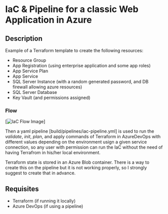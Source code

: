 # IaC & Pipeline for a classic Web Application in Azure


## Description
Example of a Terraform template to create the following resources:

- Resource Group
- App Registration (using enterprise application and some app roles)
- App Service Plan
- App Service
- SQL Server Instance (with a random generated password, and DB firewall allowing azure resources)
- SQL Server Database
- Key Vault (and permissions assigned)

### Flow

[![IaC Flow Image](https://github.com/javierporta/azure-terraform-pipeline/blob/main/IaC-diagram.png?raw=true)]


Then a yaml pipeline [build/pipelines/iac-pipeline.yml] is used to run the *validate*, *init*, *plan*, and apply commands of Terraform in AzureDevOps with different values depending on the environment usign a given service connection, so any user with permission can run the IaC without the need of having Terrafrom in his/her local environment.

Terraform state is stored in an Azure Blob container. There is a way to create this on the pipeline but it is not working properly, so I strongly suggest to create that in advance.

## Requisites
- Terraform (if running it locally)
- Azure DevOps (if using a pipeline)




